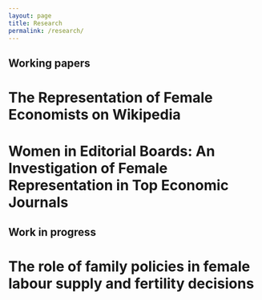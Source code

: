 ```yaml
---
layout: page
title: Research
permalink: /research/
---
```


## Working papers
# The Representation of Female Economists on Wikipedia
# Women in Editorial Boards: An Investigation of Female Representation in Top Economic Journals

## Work in progress
# The role of family policies in female labour supply and fertility decisions

